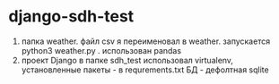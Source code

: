 # django-sdh-test

1) папка weather. файл csv я переименовал в weather. запускается python3 weather.py . использован pandas
2) проект Django в папке sdh_test
использовал virtualenv, установленные пакеты - в requrements.txt
БД - дефолтная sqlite